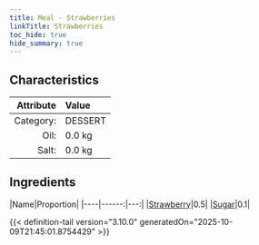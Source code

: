 ```yaml
---
title: Meal - Strawberries
linkTitle: Strawberries
toc_hide: true
hide_summary: true
---
```

<!-- This is generated by the MarsSim HelpGenertor, do not edit. -->


## Characteristics

| Attribute   | Value |
|--------:|:------|
|Category:|DESSERT|
|Oil:|0.0 kg|
|Salt:|0.0 kg|

## Ingredients

|Name|Proportion|
|----|------:|---:|
|[Strawberry](/docs/definitions/resource/strawberry)|0.5|
|[Sugar](/docs/definitions/resource/sugar)|0.1|




{{< definition-tail version="3.10.0" generatedOn="2025-10-09T21:45:01.8754429" >}}


